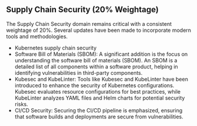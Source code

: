 ## Supply Chain Security (20% Weightage)

The Supply Chain Security domain remains critical with a consistent weightage of 20%. Several updates have been made to incorporate modern tools and methodologies.

- Kubernetes supply chain security
- Software Bill of Materials (SBOM): A significant addition is the focus on understanding the software bill of materials (SBOM). An SBOM is a detailed list of all components within a software product, helping in identifying vulnerabilities in third-party components.
- Kubesec and KubeLinter: Tools like Kubesec and KubeLinter have been introduced to enhance the security of Kubernetes configurations. Kubesec evaluates resource configurations for best practices, while KubeLinter analyzes YAML files and Helm charts for potential security risks.
- CI/CD Security: Securing the CI/CD pipeline is emphasized, ensuring that software builds and deployments are secure from vulnerabilities.
